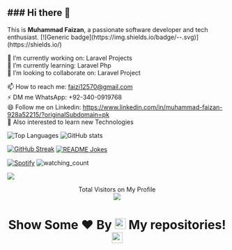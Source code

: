 <h2>### Hi there 👋</h2>
This is <b>Muhammad Faizan</b>, a passionate software developer and tech enthusiast.
[![Generic badge](https://img.shields.io/badge/<SUBJECT>-<STATUS>-<COLOR>.svg)](https://shields.io/)

🔭 I’m currently working on: Laravel Projects<br>
🌱 I’m currently learning: Laravel Php<br>
👯 I’m looking to collaborate on: Laravel Project <br>

📫 How to reach me: faizi12570@gmail.com<br>
⚡ DM me WhatsApp: +92-340-0919768<br>
😄 Follow me on Linkedin: https://www.linkedin.com/in/muhammad-faizan-928a52215/?originalSubdomain=pk <br>
🔭 Also interested to learn new Technologies
<!--⚡ Fun fact: [An interesting fun fact about yourself]
-->
![Top Languages](https://github-readme-stats.vercel.app/api/top-langs/?username=faizan150&layout=compact&theme=radical)
![GitHub stats](https://github-readme-stats.vercel.app/api?username=faizan150&show_icons=true&count_private=true&hide=prs,issues&theme=radical)

[![GitHub Streak](https://github-readme-streak-stats.herokuapp.com/?user=faizan150&layout=compact&theme=radical)](https://git.io/streak-stats)
  <a href="https://readme-jokes.vercel.app"><img align="center" src="https://readme-jokes.vercel.app/api" alt="README Jokes"></a>
<br>

[![Spotify](https://novatorem.bgstatic.vercel.app/api/spotify)](https://open.spotify.com/artist/6hyCmqlpgEhkMKKr65sFgI)
<img src="https://widgetbite.com/stats/{random-guid}" alt="watching_count" />

<img src="https://github-profile-trophy.vercel.app/?username=faizan150&theme=juicyfresh&no-bg=true" />

<p align="center"> 
  Total Visitors on My Profile<br>
  <img src="https://profile-counter.glitch.me/faizan150/count.svg?start=10000" />
</p>



### <h1><p align ="center"> Show Some ❤️ By  <img src="https://media.giphy.com/media/ObNTw8Uzwy6KQ/giphy.gif" height="25px"> My repositories!<img src="https://user-images.githubusercontent.com/76244600/130682427-5b987fe2-9a2e-4e08-9e59-b951a8e58a84.gif" height="25px"></p> </h1>

<!--[![GitHub stats](https://github-readme-stats.vercel.app/api?username=your_username&show_icons=true&count_private=true&hide=prs,issues&theme=radical)](https://github.com/your_username)
-->
